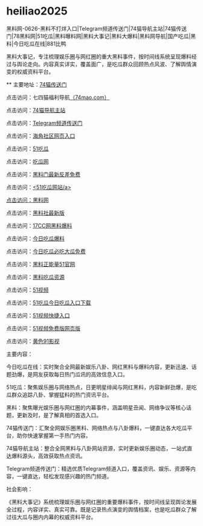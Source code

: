 # heiliao2025
黑料网-0626-黑料不打烊入口|Telegram频道传送门|74猫导航主站|74猫传送门|78黑料网|51吃瓜|黑料曝料网|黑料大事记|黑料大爆料|黑料网导航|国产吃瓜|黑料|今日吃瓜在线|881比鸭

黑料大事记，专注梳理娱乐圈与网红圈的重大黑料事件，按时间线系统呈现爆料经过与舆论走向。内容真实详实，覆盖面广，是吃瓜群众回顾热点风波、了解舆情演变的权威资料平台。

** 主要地址：<a href="https://74mao.com/">74猫传送门</a>

点击访问：七四猫福利导航<a href="https://74mao.com/">（74mao.com）</a>

点击访问：<a href="https://74mao.com/">74猫导航主站</a>

点击访问：<a href="https://74mao.com/">Telegram频道传送门</a>

点击访问：<a href="https://hj-431.pages.dev/">海角社区网页入口</a>

点击访问：<a href="https://chigua9387.pages.dev/">51吃瓜 </a>

点击访问：<a href="https://chigua873.pages.dev/">吃瓜网</a>

点击访问：<a href="https://heiliao627.pages.dev/">黑料门最新反差免费</a>

点击访问：<a href="https://chigua955.pages.dev/"><51吃瓜网站/a>

点击访问：<a href="https://heiliao738.pages.dev/">黑料网</a>

点击访问：<a href="https://heiliao4876.pages.dev/">黑料社最新版</a>

点击访问：<a href="https://heiliao823.pages.dev/">17CC网黑料爆料</a>

点击访问：<a href="https://chigua387.pages.dev/">今日吃瓜爆料</a>

点击访问：<a href="https://chigua367.pages.dev/">今日吃瓜必吃大瓜免费</a>

点击访问：<a href="https://heiliao673.pages.dev/">黑料正能量51官网</a>

点击访问：<a href="https://heiliao785.pages.dev/">黑料吃瓜资源</a>

点击访问：<a href="https://hj-502.pages.dev/">51视频</a>

点击访问：<a href="https://chigua162.pages.dev/">51吃瓜今日吃瓜入口下载</a>

点击访问：<a href="https://hj-280.pages.dev/">51视频快捷入口</a>

点击访问：<a href="https://hj-503.pages.dev/">51视频免费版网页版</a>

点击访问：<a href="https://hj-85.pages.dev/">黄色91影视</a>

主要内容：

今日吃瓜在线：实时聚合全网最新娱乐八卦、网红黑料与爆料内容，更新迅速、话题劲爆，是网友获取每日热门瓜讯的高效信息入口。

51吃瓜：聚焦娱乐圈与网络热点，日更明星绯闻与网红黑料，内容新鲜劲爆，是吃瓜群众追踪八卦、掌握猛料的热门资讯平台。

黑料：聚焦曝光娱乐圈与网红圈的内幕事件，涵盖明星丑闻、网络争议等核心话题，更新及时，是了解真相的首选入口。

74猫传送门：汇聚全网娱乐圈黑料、网络热点与八卦爆料，一键直达各大吃瓜平台，助你快速掌握第一手热门内容。

74猫导航主站：整合全网黑料与八卦网站资源，实时更新娱乐圈动态，一站式直达爆料源头，高效获取热点资讯。

Telegram频道传送门：精选优质Telegram频道入口，覆盖资讯、娱乐、资源等内容，一键直达，轻松发现感兴趣的热门频道。

社会影响：

《黑料大事记》系统梳理娱乐圈与网红圈的重要爆料事件，按时间线呈现舆论发展全过程，内容详实、真实可靠。既是记录热点演变的舆情档案，也是吃瓜群众了解过往大瓜与圈内内幕的权威资料平台。

<span style="display:none;">[Canonical link](）</span>
